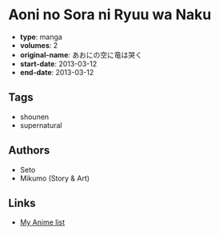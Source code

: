 # Aoni no Sora ni Ryuu wa Naku

-   **type**: manga
-   **volumes**: 2
-   **original-name**: あおにの空に竜は哭く
-   **start-date**: 2013-03-12
-   **end-date**: 2013-03-12

## Tags

-   shounen
-   supernatural

## Authors

-   Seto
-   Mikumo (Story & Art)

## Links

-   [My Anime list](https://myanimelist.net/manga/69031/Aoni_no_Sora_ni_Ryuu_wa_Naku)
